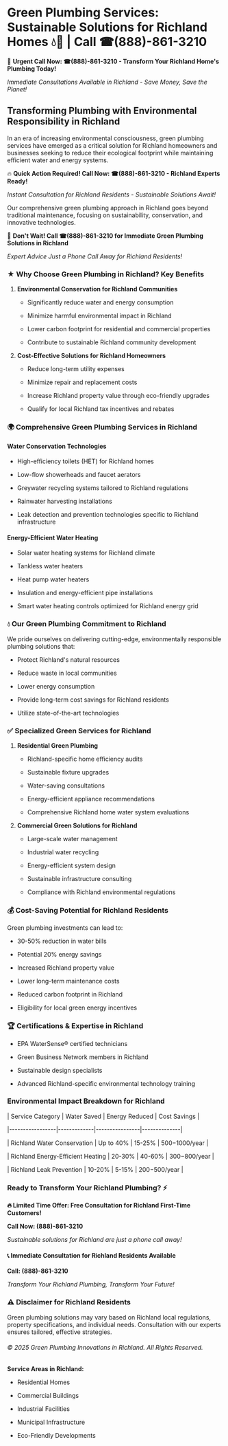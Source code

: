 # Green Plumbing Services: Sustainable Solutions for Richland Homes 💧🌿 | Call ☎(888)-861-3210

🚨 **Urgent Call Now: ☎(888)-861-3210 - Transform Your Richland Home's Plumbing Today!**
*Immediate Consultations Available in Richland - Save Money, Save the Planet!*

## Transforming Plumbing with Environmental Responsibility in Richland

In an era of increasing environmental consciousness, green plumbing services have emerged as a critical solution for Richland homeowners and businesses seeking to reduce their ecological footprint while maintaining efficient water and energy systems. 

🔥 **Quick Action Required! Call Now: ☎(888)-861-3210 - Richland Experts Ready!**
*Instant Consultation for Richland Residents - Sustainable Solutions Await!*

Our comprehensive green plumbing approach in Richland goes beyond traditional maintenance, focusing on sustainability, conservation, and innovative technologies.

🚨 **Don't Wait! Call ☎(888)-861-3210 for Immediate Green Plumbing Solutions in Richland**
*Expert Advice Just a Phone Call Away for Richland Residents!*

### ★ Why Choose Green Plumbing in Richland? Key Benefits

1. **Environmental Conservation for Richland Communities** 
   - Significantly reduce water and energy consumption
   - Minimize harmful environmental impact in Richland
   - Lower carbon footprint for residential and commercial properties
   - Contribute to sustainable Richland community development

2. **Cost-Effective Solutions for Richland Homeowners** 
   - Reduce long-term utility expenses
   - Minimize repair and replacement costs
   - Increase Richland property value through eco-friendly upgrades
   - Qualify for local Richland tax incentives and rebates

### 🌍 Comprehensive Green Plumbing Services in Richland

#### Water Conservation Technologies
- High-efficiency toilets (HET) for Richland homes
- Low-flow showerheads and faucet aerators
- Greywater recycling systems tailored to Richland regulations
- Rainwater harvesting installations
- Leak detection and prevention technologies specific to Richland infrastructure

#### Energy-Efficient Water Heating
- Solar water heating systems for Richland climate
- Tankless water heaters
- Heat pump water heaters
- Insulation and energy-efficient pipe installations
- Smart water heating controls optimized for Richland energy grid

### 💧 Our Green Plumbing Commitment to Richland

We pride ourselves on delivering cutting-edge, environmentally responsible plumbing solutions that:
- Protect Richland's natural resources
- Reduce waste in local communities
- Lower energy consumption
- Provide long-term cost savings for Richland residents
- Utilize state-of-the-art technologies

### ✅ Specialized Green Services for Richland

1. **Residential Green Plumbing**
   - Richland-specific home efficiency audits
   - Sustainable fixture upgrades
   - Water-saving consultations
   - Energy-efficient appliance recommendations
   - Comprehensive Richland home water system evaluations

2. **Commercial Green Solutions for Richland**
   - Large-scale water management
   - Industrial water recycling
   - Energy-efficient system design
   - Sustainable infrastructure consulting
   - Compliance with Richland environmental regulations

### 💰 Cost-Saving Potential for Richland Residents

Green plumbing investments can lead to:
- 30-50% reduction in water bills
- Potential 20% energy savings
- Increased Richland property value
- Lower long-term maintenance costs
- Reduced carbon footprint in Richland
- Eligibility for local green energy incentives

### 🏆 Certifications & Expertise in Richland

- EPA WaterSense® certified technicians
- Green Business Network members in Richland
- Sustainable design specialists
- Advanced Richland-specific environmental technology training

### Environmental Impact Breakdown for Richland

| Service Category | Water Saved | Energy Reduced | Cost Savings |
|-----------------|-------------|----------------|--------------|
| Richland Water Conservation | Up to 40% | 15-25% | $500-$1000/year |
| Richland Energy-Efficient Heating | 20-30% | 40-60% | $300-$800/year |
| Richland Leak Prevention | 10-20% | 5-15% | $200-$500/year |

### Ready to Transform Your Richland Plumbing? ⚡

**🔥 Limited Time Offer: Free Consultation for Richland First-Time Customers!**

**Call Now: (888)-861-3210**
*Sustainable solutions for Richland are just a phone call away!*

#### 📞 Immediate Consultation for Richland Residents Available

**Call: (888)-861-3210**
*Transform Your Richland Plumbing, Transform Your Future!*

### ⚠️ Disclaimer for Richland Residents

Green plumbing solutions may vary based on Richland local regulations, property specifications, and individual needs. Consultation with our experts ensures tailored, effective strategies.

###### © 2025 Green Plumbing Innovations in Richland. All Rights Reserved.

**Service Areas in Richland:** 
- Residential Homes
- Commercial Buildings
- Industrial Facilities
- Municipal Infrastructure
- Eco-Friendly Developments